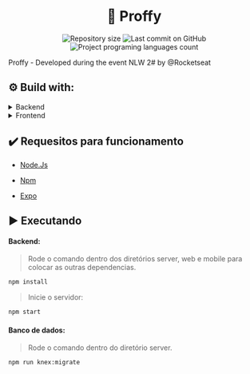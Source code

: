 <h1 align="center">📗 Proffy</h1>

<p align="center">
  <img alt="Repository size" src="https://img.shields.io/github/repo-size/davibrandao18/proffy?color=">
  <img alt="Last commit on GitHub" src="https://img.shields.io/github/last-commit/davibrandao18/proffy?color=">
  <img alt="Project programing languages count" src="https://img.shields.io/github/languages/count/davibrandao18/proffy?color=">
</p> 

Proffy - Developed during the event NLW 2# by @Rocketseat

## :gear: Build with:

<details>
    <summary>Backend</summary>
    <ul><li>NodeJs</li></ul>
    <ul><li>TypeScript</li></ul>
    <ul><li>Express</li></ul>
    <ul><li>Cors</li></ul>
    <ul><li>SPA</li></ul>
    <ul><li>SQLite</li></ul>
</details>

<details>
    <summary>Frontend</summary>
    <ul><li>React</li></ul>
    <ul><li>React Native</li></ul>
    <ul><li>HTML</li></ul>
    <ul><li>JSX</li></ul>
    <ul><li>CSS</li></ul>
</details>

## :heavy_check_mark: Requesitos para funcionamento

<ul>
    <li><a href="https://nodejs.org/en/">Node.Js</a></li>
</ul>

<ul>
    <li><a href="https://www.npmjs.com/get-npm">Npm</a>
</ul>

<ul>
    <li><a href="https://docs.expo.io/get-started/installation/" target="_blank">Expo</a></li>
</ul>

## :arrow_forward: Executando

#### Backend:
> Rode o comando dentro dos diretórios server, web e mobile para colocar as outras dependencias.
```sh
npm install
```
> Inicie o servidor:
```sh
npm start
```


#### Banco de dados:

> Rode o comando dentro do diretório server.
```sh
npm run knex:migrate
```
